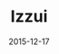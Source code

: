 ---
layout: site
title: "Izzui"
date: 2015-12-17
categories: [community]
version: 1.4.1
major: 1
minor: 4
patch: 1
slug: izzui
link: http://izzui.com
submitter: izzui
permalink: /sites/:slug
---